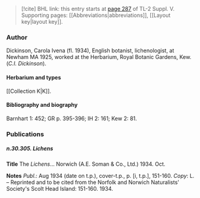 > [!cite] BHL link: this entry starts at [page 287](https://www.biodiversitylibrary.org/item/103833#page/299/mode/1up) of TL-2 Suppl. V.
> Supporting pages: [[Abbreviations|abbreviations]], [[Layout key|layout key]].

### Author

Dickinson, Carola Ivena (fl. 1934), English botanist, lichenologist, at Newham MA 1925, worked at the Herbarium, Royal Botanic Gardens, Kew. (*C.I. Dickinson*).

#### Herbarium and types

[[Collection K|K]].

#### Bibliography and biography

Barnhart 1: 452; GR p. 395-396; IH 2: 161; Kew 2: 81.

### Publications

##### n.30.305. Lichens

**Title**
The *Lichens*... Norwich (A.E. Soman & Co., Ltd.) 1934. Oct.

**Notes**
*Publ*.: Aug 1934 (date on t.p.), cover-t.p., p. \[i, t.p.\], 151-160. *Copy*: L. – Reprinted and to be cited from the Norfolk and Norwich Naturalists' Society's Scolt Head Island: 151-160. 1934.

